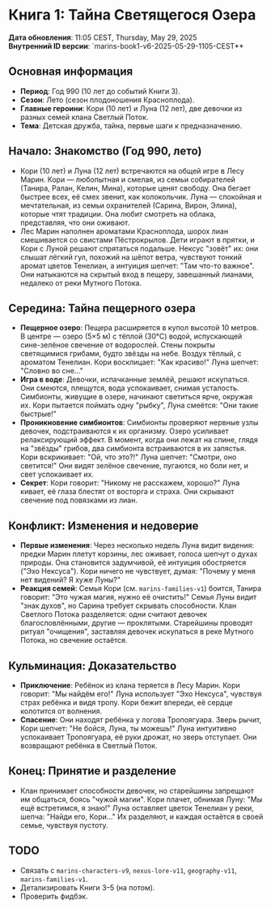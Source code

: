# Книга 1: Тайна Светящегося Озера

**Дата обновления**: 11:05 CEST, Thursday, May 29, 2025  
**Внутренний ID версии**: `marins-book1-v6-2025-05-29-1105-CEST**

## Основная информация
- **Период**: Год 990 (10 лет до событий Книги 3).  
- **Сезон**: Лето (сезон плодоношения Красноплода).  
- **Главные героини**: Кори (10 лет) и Луна (12 лет), две девочки из разных семей клана Светлый Поток.  
- **Тема**: Детская дружба, тайна, первые шаги к предназначению.  

## Начало: Знакомство (Год 990, лето)
- Кори (10 лет) и Луна (12 лет) встречаются на общей игре в Лесу Марин. Кори — любопытная и смелая, из семьи собирателей (Танира, Ралан, Келин, Мина), которые ценят свободу. Она бегает быстрее всех, её смех звенит, как колокольчик. Луна — спокойная и мечтательная, из семьи охранителей (Сарина, Вирон, Элина), которые чтят традиции. Она любит смотреть на облака, представляя, что они оживают.  
- Лес Марин наполнен ароматами Красноплода, шорох лиан смешивается со свистами Пёстрокрылов. Дети играют в прятки, и Кори с Луной решают спрятаться подальше. Нексус "зовёт" их: они слышат лёгкий гул, похожий на шёпот ветра, чувствуют тонкий аромат цветов Тенелиан, а интуиция шепчет: "Там что-то важное". Они натыкаются на скрытый вход в пещеру, завешанный лианами, недалеко от реки Мутного Потока.  

## Середина: Тайна пещерного озера
- **Пещерное озеро**: Пещера расширяется в купол высотой 10 метров. В центре — озеро (5×5 м) с тёплой (30°C) водой, испускающей сине-зелёное свечение от водорослей. Стены покрыты светящимися грибами, будто звёзды на небе. Воздух тёплый, с ароматом Тенелиан. Кори восклицает: "Как красиво!" Луна шепчет: "Словно во сне..."  
- **Игра в воде**: Девочки, испачканные землёй, решают искупаться. Они смеются, плещутся, вода успокаивает, снимая усталость. Симбионты, живущие в озере, начинают светиться ярче, окружая их. Кори пытается поймать одну "рыбку", Луна смеётся: "Они такие быстрые!"  
- **Проникновение симбионтов**: Симбионты проверяют нервные узлы девочек, подстраиваются к их организму. Озеро усиливает релаксирующий эффект. В момент, когда они лежат на спине, глядя на "звёзды" грибов, два симбионта встраиваются в их запястья. Кори вскрикивает: "Ой, что это?!" Луна шепчет: "Смотри, оно светится!" Они видят зелёное свечение, пугаются, но боли нет, и свет успокаивает их.  
- **Секрет**: Кори говорит: "Никому не расскажем, хорошо?" Луна кивает, её глаза блестят от восторга и страха. Они скрывают свечение под повязками из лиан.  

## Конфликт: Изменения и недоверие
- **Первые изменения**: Через несколько недель Луна видит видения: предки Марин плетут корзины, лес оживает, голоса шепчут о духах природы. Она становится задумчивой, её интуиция обостряется ("Эхо Нексуса"). Кори ничего не чувствует, думая: "Почему у меня нет видений? Я хуже Луны?"  
- **Реакция семей**: Семья Кори (см. `marins-families-v1`) боится, Танира говорит: "Это чужая магия, нужно её очистить!" Семья Луны видит "знак духов", но Сарина требует скрывать способности. Клан Светлого Потока разделяется: одни считают девочек благословлёнными, другие — проклятыми. Старейшины проводят ритуал "очищения", заставляя девочек искупаться в реке Мутного Потока, но свечение остаётся.  

## Кульминация: Доказательство
- **Приключение**: Ребёнок из клана теряется в Лесу Марин. Кори говорит: "Мы найдём его!" Луна использует "Эхо Нексуса", чувствуя страх ребёнка и видя тропу. Кори бежит впереди, её сердце колотится от волнения.  
- **Спасение**: Они находят ребёнка у логова Тропоягуара. Зверь рычит, Кори шепчет: "Не бойся, Луна, ты можешь!" Луна интуитивно успокаивает Тропоягуара, её руки дрожат, но зверь отступает. Они возвращают ребёнка в Светлый Поток.  

## Конец: Принятие и разделение
- Клан принимает способности девочек, но старейшины запрещают им общаться, боясь "чужой магии". Кори плачет, обнимая Луну: "Мы ещё встретимся, я знаю!" Луна оставляет цветок Тенелиан у реки, шепча: "Найди его, Кори..." Их разделяют, и каждая остаётся в своей семье, чувствуя пустоту.  

## TODO
- Связать с `marins-characters-v9`, `nexus-lore-v11`, `geography-v11`, `marins-families-v1`.  
- Детализировать Книги 3–5 (на потом).  
- Проверить фидбэк.